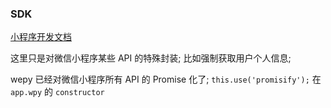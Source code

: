 ### SDK

[小程序开发文档](https://mp.weixin.qq.com/debug/wxadoc/dev/api/)

这里只是对微信小程序某些 API 的特殊封装; 比如强制获取用户个人信息;

wepy 已经对微信小程序所有 API 的 Promise 化了; `this.use('promisify');` 在 `app.wpy` 的 `constructor`
